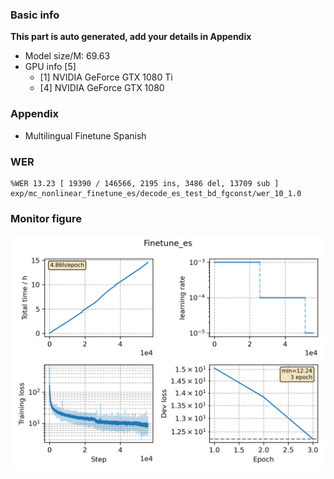 ### Basic info

**This part is auto generated, add your details in Appendix**

* Model size/M: 69.63
* GPU info \[5\]
  * \[1\] NVIDIA GeForce GTX 1080 Ti
  * \[4\] NVIDIA GeForce GTX 1080

### Appendix

* Multilingual Finetune Spanish

### WER
```
%WER 13.23 [ 19390 / 146566, 2195 ins, 3486 del, 13709 sub ] exp/mc_nonlinear_finetune_es/decode_es_test_bd_fgconst/wer_10_1.0
```

### Monitor figure
![monitor](./monitor.png)
